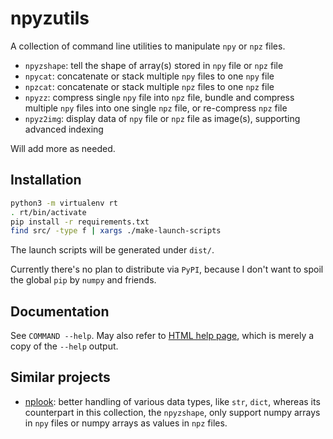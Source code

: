 npyzutils
=========

A collection of command line utilities to manipulate `npy` or `npz` files.

- `npyzshape`: tell the shape of array(s) stored in `npy` file or `npz` file
- `npycat`: concatenate or stack multiple `npy` files to one `npy` file
- `npzcat`: concatenate or stack multiple `npz` files to one `npz` file
- `npyzz`: compress single `npy` file into `npz` file,
           bundle and compress multiple `npy` files into one single `npz` file,
           or re-compress `npz` file
- `npyz2img`: display data of `npy` file or `npz` file as image(s), supporting
              advanced indexing

Will add more as needed.

Installation
------------

```bash
python3 -m virtualenv rt
. rt/bin/activate
pip install -r requirements.txt
find src/ -type f | xargs ./make-launch-scripts
```

The launch scripts will be generated under `dist/`.

Currently there's no plan to distribute via `PyPI`, because I don't want to
spoil the global `pip` by `numpy` and friends.


Documentation
-------------

See `COMMAND --help`. May also refer to [HTML help page](doc/index.html),
which is merely a copy of the `--help` output.


Similar projects
----------------

- [nplook](https://github.com/gustavla/nplook.git): better handling of various
  data types, like `str`, `dict`, whereas its counterpart in this collection,
  the `npyzshape`, only support numpy arrays in `npy` files or numpy arrays as
  values in `npz` files.
